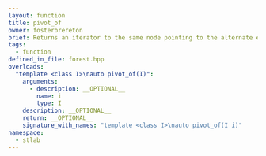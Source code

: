 ```yaml
---
layout: function
title: pivot_of
owner: fosterbrereton
brief: Returns an iterator to the same node pointing to the alternate edge
tags:
  - function
defined_in_file: forest.hpp
overloads:
  "template <class I>\nauto pivot_of(I)":
    arguments:
      - description: __OPTIONAL__
        name: i
        type: I
    description: __OPTIONAL__
    return: __OPTIONAL__
    signature_with_names: "template <class I>\nauto pivot_of(I i)"
namespace:
  - stlab
---
```

